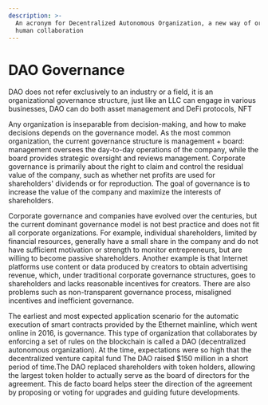 ```yaml
---
description: >-
  An acronym for Decentralized Autonomous Organization, a new way of organizing
  human collaboration
---
```


# DAO Governance

DAO does not refer exclusively to an industry or a field, it is an organizational governance structure, just like an LLC can engage in various businesses, DAO can do both asset management and DeFi protocols, NFT

Any organization is inseparable from decision-making, and how to make decisions depends on the governance model. As the most common organization, the current governance structure is management + board: management oversees the day-to-day operations of the company, while the board provides strategic oversight and reviews management. Corporate governance is primarily about the right to claim and control the residual value of the company, such as whether net profits are used for shareholders' dividends or for reproduction. The goal of governance is to increase the value of the company and maximize the interests of shareholders.

Corporate governance and companies have evolved over the centuries, but the current dominant governance model is not best practice and does not fit all corporate organizations. For example, individual shareholders, limited by financial resources, generally have a small share in the company and do not have sufficient motivation or strength to monitor entrepreneurs, but are willing to become passive shareholders. Another example is that Internet platforms use content or data produced by creators to obtain advertising revenue, which, under traditional corporate governance structures, goes to shareholders and lacks reasonable incentives for creators. There are also problems such as non-transparent governance process, misaligned incentives and inefficient governance.

The earliest and most expected application scenario for the automatic execution of smart contracts provided by the Ethernet mainline, which went online in 2016, is governance. This type of organization that collaborates by enforcing a set of rules on the blockchain is called a DAO (decentralized autonomous organization). At the time, expectations were so high that the decentralized venture capital fund The DAO raised $150 million in a short period of time.The DAO replaced shareholders with token holders, allowing the largest token holder to actually serve as the board of directors for the agreement. This de facto board helps steer the direction of the agreement by proposing or voting for upgrades and guiding future developments.
